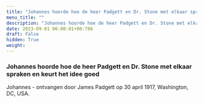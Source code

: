 ```yaml
---
title: "Johannes hoorde hoe de heer Padgett en Dr. Stone met elkaar spraken en keurt het idee goed"
menu_title: ""
description: "Johannes hoorde hoe de heer Padgett en Dr. Stone met elkaar spraken en keurt het idee goed"
date: 2023-09-01 06:00:01+00:786
draft: False
hidden: True
weight:
---
```

### Johannes hoorde hoe de heer Padgett en Dr. Stone met elkaar spraken en keurt het idee goed

Johannes - ontvangen door James Padgett op 30 april 1917, Washington, DC, USA.
